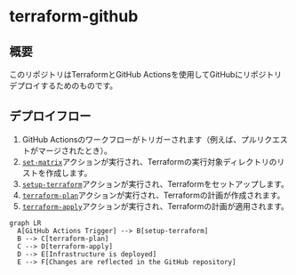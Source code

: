 # terraform-github

## 概要

このリポジトリはTerraformとGitHub Actionsを使用してGitHubにリポジトリデプロイするためのものです。

## デプロイフロー

1. GitHub Actionsのワークフローがトリガーされます（例えば、プルリクエストがマージされたとき）。
2. [`set-matrix`](.github/actions/set-matrix/action.yml)アクションが実行され、Terraformの実行対象ディレクトリのリストを作成します。
3. [`setup-terraform`](.github/actions/setup-terraform/action.yml)アクションが実行され、Terraformをセットアップします。
4. [`terraform-plan`](.github/actions/terraform-plan/action.yml)アクションが実行され、Terraformの計画が作成されます。
5. [`terraform-apply`](.github/actions/terraform-apply/action.yml)アクションが実行され、Terraformの計画が適用されます。

```mermaid
graph LR
  A[GitHub Actions Trigger] --> B[setup-terraform]
  B --> C[terraform-plan]
  C --> D[terraform-apply]
  D --> E[Infrastructure is deployed]
  E --> F[Changes are reflected in the GitHub repository]
```
